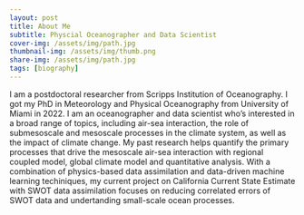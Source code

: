 ```yaml
---
layout: post
title: About Me
subtitle: Physcial Oceanographer and Data Scientist
cover-img: /assets/img/path.jpg
thumbnail-img: /assets/img/thumb.png
share-img: /assets/img/path.jpg
tags: [biography]
---
```


I am a postdoctoral researcher from Scripps Institution of Oceanography. I got my PhD in Meteorology and Physical Oceanography from University of Miami in 2022. I am an oceanographer and data scientist who’s interested in a broad range of topics, including air-sea interaction, the role of submesoscale and mesoscale processes in the climate system, as well as the impact of climate change. My past research helps quantify the primary processes that drive the mesoscale air-sea interaction with regional coupled model, global climate model and quantitative analysis. With a combination of physics-based data assimilation and data-driven machine learning techiniques, my current project on California Current State Estimate with SWOT data assimilation focuses on reducing correlated errors of SWOT data and undertanding small-scale ocean processes.
